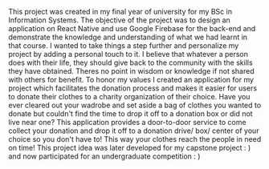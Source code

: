 This project was created in my final year of university for my BSc in Information Systems. The objective of the project was to design an application on React Native and use Google Firebase for the back-end and demonstrate the knowledge and understanding of what we had learnt in that course. I wanted to take things a step further and personalize my project by adding a personal touch to it. I believe that whatever a person does with their life, they should give back to the community with the skills they have obtained. Theres no point in wisdom or knowledge if not shared with others for benefit. To honor my values I created an application for my project which facilitates the donation process and makes it easier for users to donate their clothes to a charity organization of their choice. Have you ever cleared out your wadrobe and set aside a bag of clothes you wanted to donate but couldn't find the time to drop it off to a donation box or did not live near one? This application provides a door-to-door service to come collect your donation and drop it off to a donation drive/ box/ center of your choice so you don't have to! This way your clothes reach the people in need on time! This project idea was later developed for my capstone project : ) and now participated for an undergraduate competition : )
